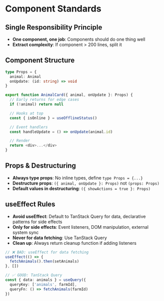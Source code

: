 # Component Standards

## Single Responsibility Principle
- **One component, one job**: Components should do one thing well
- **Extract complexity**: If component > 200 lines, split it

## Component Structure
```typescript
type Props = {
  animal: Animal
  onUpdate: (id: string) => void
}

export function AnimalCard({ animal, onUpdate }: Props) {
  // Early returns for edge cases
  if (!animal) return null

  // Hooks at top
  const { isOnline } = useOfflineStatus()

  // Event handlers
  const handleUpdate = () => onUpdate(animal.id)

  // Render
  return <div>...</div>
}
```

## Props & Destructuring
- **Always type props**: No inline types, define `type Props = {...}`
- **Destructure props**: `({ animal, onUpdate }: Props)` not `(props: Props)`
- **Default values in destructuring**: `({ showActions = true }: Props)`

## useEffect Rules
- **Avoid useEffect**: Default to TanStack Query for data, declarative patterns for side effects
- **Only for side effects**: Event listeners, DOM manipulation, external system sync
- **Never for data fetching**: Use TanStack Query
- **Clean up**: Always return cleanup function if adding listeners

```typescript
// ❌ BAD: useEffect for data fetching
useEffect(() => {
  fetchAnimals().then(setAnimals)
}, [])

// ✅ GOOD: TanStack Query
const { data: animals } = useQuery({
  queryKey: ['animals', farmId],
  queryFn: () => fetchAnimals(farmId)
})
```
